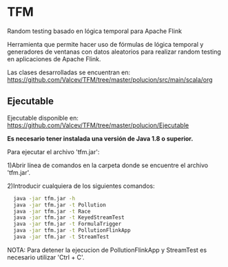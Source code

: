 # TFM
Random testing basado en lógica temporal para Apache Flink

Herramienta que permite hacer uso de fórmulas de lógica temporal y generadores de ventanas con datos aleatorios para
realizar random testing en aplicaciones de Apache Flink. 

Las clases desarrolladas se encuentran en:
https://github.com/Valcev/TFM/tree/master/polucion/src/main/scala/org


## Ejecutable
Ejecutable disponible en: https://github.com/Valcev/TFM/tree/master/polucion/Ejecutable

**Es necesario tener instalada una versión de Java 1.8 o superior.**

Para ejecutar el archivo 'tfm.jar':

1)Abrir línea de comandos en la carpeta donde se encuentre el archivo 'tfm.jar'. 

2)Introducir cualquiera de los siguientes comandos:

```bash
  java -jar tfm.jar -h
  java -jar tfm.jar -t Pollution
  java -jar tfm.jar -t Race
  java -jar tfm.jar -t KeyedStreamTest
  java -jar tfm.jar -t FormulaTrigger
  java -jar tfm.jar -t PollutionFlinkApp
  java -jar tfm.jar -t StreamTest
  ```
NOTA: Para detener la ejecucion de PollutionFlinkApp y StreamTest es necesario utilizar 'Ctrl + C'.
